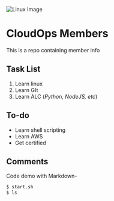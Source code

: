 ![Linux Image](https://www.google.com/imgres?imgurl=https%3A%2F%2F1000logos.net%2Fwp-content%2Fuploads%2F2017%2F03%2FLINUX-LOGO.png&imgrefurl=https%3A%2F%2F1000logos.net%2Flinux-logo%2F&tbnid=0ylgxtV50Wu2_M&vet=12ahUKEwih14br4o77AhXftXIEHXCEBHgQMygAegUIARDjAQ..i&docid=T_4TdZXXuNNwjM&w=1979&h=2186&q=linux%20logo&client=safari&ved=2ahUKEwih14br4o77AhXftXIEHXCEBHgQMygAegUIARDjAQ)

# CloudOps Members 
This is a repo containing member info

## Task List
1. Learn linux
2. Learn GIt
3. Learn ALC (*Python, NodeJS, etc*)

## To-do
- Learn shell scripting
- Learn AWS
- Get certified

## Comments
Code demo with Markdown-
```bash
$ start.sh
$ ls
